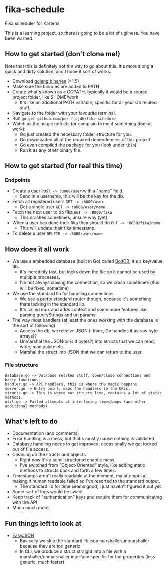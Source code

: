 # fika-schedule
Fika scheduler for Kartena

This is a learning project, so there is going to be a lot of ugliness. You have been warned.

## How to get started (don't clone me!)
Note that this is definitely not *the* way to go about this. It's more along a quick and dirty solution, and I hope it sort of works.

* Download [golang binaries](https://golang.org/dl/) (>1.5)
* Make sure the binaries are added to PATH
* Create what's known as a GOPATH, typically it would be a source project folder, like $HOME/work
    * It's like an additional PATH variable, specific for all your Go related stuff.
* Navigate to the folder with your favourite terminal.
* Run ```go get github.com/per-frojdh/fika-schedule```
* Watch as the magic unfolds (or complain to me if something doesnt work):
    * Go just created the necessary folder structure for you.
    * Go downloaded all of the required dependencies of this project.
    * Go even compiled the package for you (look under ```\bin```)
    * Run it as any other binary file.
    
## How to get started (for real this time)

### Endpoints
* Create a user ```POST -> :8000/user``` with a "name" field.
    * Send in a username, this will be the key for the db.
* Fetch all registered users ```GET -> :8000/user```
    * Get a single user ```GET -> :8000/user/name```
* Fetch the next user to do fika ```GET -> :8000/fika```
    * This crashes sometimes, unsure why (yet)
* When a user has done their fika they should do ```PUT -> :8000/fika/name```
    * This will update their fika timestamp.
* To delete a user ```DELETE -> :8000/user/name```

## How does it all work
* We use a embedded database (built in Go) called [BoltDB](https://github.com/boltdb/bolt), it's a key/value db.
    * It's incredibly fast, but locks down the file so it cannot be used by multiple processes.
    * I'm not always closing the connection, so we crash sometimes (this will be fixed, sometime)
* We use the standard lib for handling connections.
    * We use a pretty standard router though, because it's something thats lacking in the standard lib.
    * It's called mux and adds context and some more features like parsing queryStrings and url params.
* The way most handlers (at least the ones working with the database is the sort of following)
    * Access the db, we receive JSON (I think, Go handles it as raw byte arrays)?
    * Unmarshal the JSON(or is it bytes?) into structs that we can read, write, manipulate etc.
    * Marshal the struct into JSON that we can return to the user.

### File structure
```
database.go -> Database related stuff, open/close connections and basic functions.
handler.go -> API handlers, this is where the magic happens.
server.go -> Entry point, maps the handlers to the URLs.
structs.go -> This is where our structs live, contains a lot of static methods.
util.go -> Failed attempts at interfacing timestamps (and other additional methods)
```

## What's left to do
* Documentation (and comments)
* Error handling is a mess, but that's mostly cause nothing is validated.
* Database handling needs to get improved, occasionally we get locked out of file access.
* Cleaning up the structs and objects.
    * Right now it's a semi-structured chaotic mess.
    * I've switched from "Object-Oriented" style, like adding static methods to structs back and forth a few times.
* Timestamps aren't really readable at the moment, my attempts at making it human readable failed so I've resorted to the standard output.
    * The standard lib for time seems good, I just haven't figured it out yet.
* Some sort of logs would be sweet.
* Keep track of "authentication" keys and require them for communicating with the API
* Much much more.
    
## Fun things left to look at
* [EasyJSON](https://github.com/mailru/easyjson)
    * Basically we skip the standard lib json marshaller/unmarshaller because they are too generic
    * In CLI, we produce a struct straight into a file with a marshaller/unmarshaller interface specific for the properties (less generic, much faster)
    
